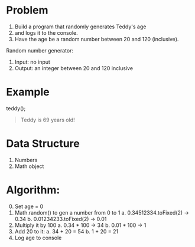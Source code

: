 # Problem

  1. Build a program that randomly generates Teddy's age
  2. and logs it to the console. 
  3. Have the age be a random number between 20 and 120 (inclusive).

  Random number generator:
  1. Input: no input 
  2. Output: an integer between 20 and 120 inclusive 


# Example

  teddy();
  > Teddy is 69 years old!

# Data Structure

  1. Numbers
  2. Math object 

# Algorithm:

  0. Set age = 0
  1. Math.random() to gen a number from 0 to 1
    a. 0.34512334.toFixed(2) -> 0.34 
    b. 0.01234233.toFixed(2) -> 0.01 
  2. Multiply it by 100
    a. 0.34 * 100 -> 34 
    b. 0.01 * 100 -> 1 
  3. Add 20 to it:
    a. 34 + 20  = 54
    b. 1 + 20 = 21
  4. Log age to console 

